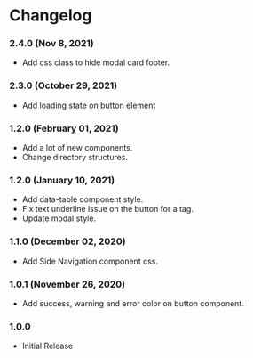# Changelog

### 2.4.0 (Nov 8, 2021)

* Add css class to hide modal card footer.

### 2.3.0 (October 29, 2021)

* Add loading state on button element

### 1.2.0 (February 01, 2021)

* Add a lot of new components.
* Change directory structures.

### 1.2.0 (January 10, 2021)

* Add data-table component style.
* Fix text underline issue on the button for a tag.
* Update modal style.

### 1.1.0 (December 02, 2020)

* Add Side Navigation component css.

### 1.0.1 (November 26, 2020)

* Add success, warning and error color on button component.

### 1.0.0

* Initial Release